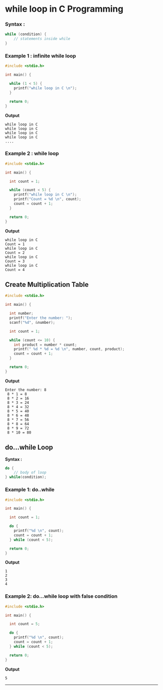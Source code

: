 # while loop in C Programming

### Syntax :

```c
while (condition) {
    // statements inside while
}


```

### Example 1 : infinite while loop
```c
#include <stdio.h>

int main() {

  while (1 < 5) {
    printf("while loop in C \n");
  }

  return 0;
}

```

**Output**
```
while loop in C 
while loop in C 
while loop in C 
while loop in C 
....

```

### Example 2 : while loop
```c
#include <stdio.h>

int main() {

  int count = 1;

  while (count < 5) {
    printf("while loop in C \n");
    printf("Count = %d \n", count);
    count = count + 1;
  }

  return 0;
}

```

**Output**
```
while loop in C 
Count = 1
while loop in C 
Count = 2
while loop in C 
Count = 3
while loop in C 
Count = 4

```
## Create Multiplication Table

```c
#include <stdio.h>

int main() {

  int number;
  printf("Enter the number: ");
  scanf("%d", &number);

  int count = 1;

  while (count <= 10) {
    int product = number * count;
    printf(" %d * %d = %d \n", number, count, product);
    count = count + 1;
  }

  return 0;
}


```
**Output**
```
Enter the number: 8
 8 * 1 = 8 
 8 * 2 = 16 
 8 * 3 = 24 
 8 * 4 = 32 
 8 * 5 = 40 
 8 * 6 = 48 
 8 * 7 = 56 
 8 * 8 = 64 
 8 * 9 = 72 
 8 * 10 = 80 

```

## do...while Loop

**Syntax :**

```c
do {
    // body of loop
} while(condition);
```
### Example 1: do..while
```c
#include <stdio.h>

int main() {

  int count = 1;

  do {
    printf("%d \n", count);
    count = count + 1;
  } while (count < 5);

  return 0;
}


```
**Output**
```
1 
2 
3 
4 

```
### Example 2: do...while loop with false condition
```c
#include <stdio.h>

int main() {

  int count = 5;

  do {
    printf("%d \n", count);
    count = count + 1;
  } while (count < 5);

  return 0;
}

```

**Output**
```
5 
```
---
